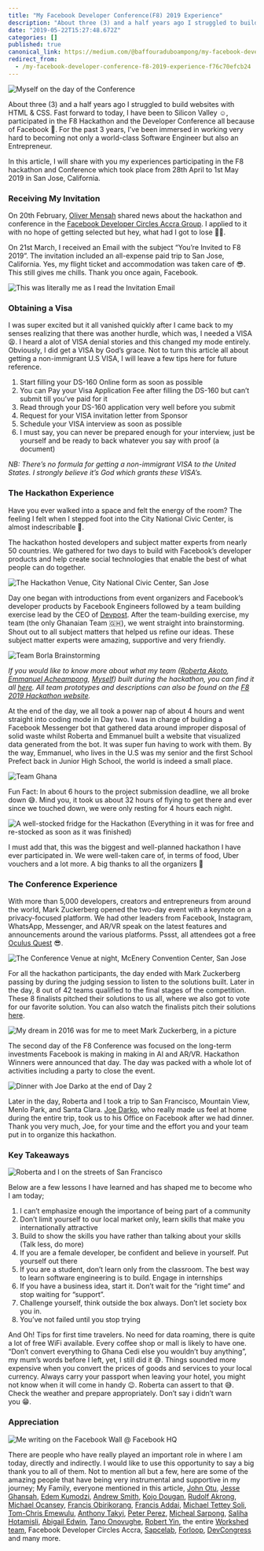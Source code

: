 ```yaml
---
title: "My Facebook Developer Conference(F8) 2019 Experience"
description: "About three (3) and a half years ago I struggled to build websites with HTML & CSS. Fast forward to today, I have been to Silicon Valley ☺…"
date: "2019-05-22T15:27:48.672Z"
categories: []
published: true
canonical_link: https://medium.com/@baffouraduboampong/my-facebook-developer-conference-f8-2019-experience-f76c70efcb24
redirect_from:
  - /my-facebook-developer-conference-f8-2019-experience-f76c70efcb24
---
```


![Myself on the day of the Conference](./asset-1.jpeg)

About three (3) and a half years ago I struggled to build websites with HTML & CSS. Fast forward to today, I have been to Silicon Valley ☺, participated in the F8 Hackathon and the Developer Conference all because of Facebook 🤗. For the past 3 years, I’ve been immersed in working very hard to becoming not only a world-class Software Engineer but also an Entrepreneur.

In this article, I will share with you my experiences participating in the F8 hackathon and Conference which took place from 28th April to 1st May 2019 in San Jose, California.

### Receiving My Invitation

On 20th February, [Oliver Mensah](https://twitter.com/OliverMensahDev) shared news about the hackathon and conference in the [Facebook Developer Circles Accra Group](https://www.facebook.com/groups/DevCAccra). I applied to it with no hope of getting selected but hey, what had I got to lose 🤷‍♂️.

On 21st March, I received an Email with the subject “You’re Invited to F8 2019”. The invitation included an all-expense paid trip to San Jose, California. Yes, my flight ticket and accommodation was taken care of 😎. This still gives me chills. Thank you once again, Facebook.

![This was literally me as I read the Invitation Email](./asset-2.gif)

### Obtaining a Visa

I was super excited but it all vanished quickly after I came back to my senses realizing that there was another hurdle, which was, I needed a VISA 😫. I heard a alot of VISA denial stories and this changed my mode entirely. Obviously, I did get a VISA by God’s grace. Not to turn this article all about getting a non-immigrant U.S VISA, I will leave a few tips here for future reference.

1.  Start filling your DS-160 Online form as soon as possible
2.  You can Pay your Visa Application Fee after filling the DS-160 but can’t submit till you’ve paid for it
3.  Read through your DS-160 application very well before you submit
4.  Request for your VISA invitation letter from Sponsor
5.  Schedule your VISA interview as soon as possible
6.  I must say, you can never be prepared enough for your interview, just be yourself and be ready to back whatever you say with proof (a document)

_NB: There’s no formula for getting a non-immigrant VISA to the United States. I strongly believe it’s God which grants these VISA’s._

### The Hackathon Experience

Have you ever walked into a space and felt the energy of the room? The feeling I felt when I stepped foot into the City National Civic Center, is almost indescribable 🤯.

The hackathon hosted developers and subject matter experts from nearly 50 countries. We gathered for two days to build with Facebook’s developer products and help create social technologies that enable the best of what people can do together.

![The Hackathon Venue, City National Civic Center, San Jose](./asset-3.jpeg)

Day one began with introductions from event organizers and Facebook’s developer products by Facebook Engineers followed by a team building exercise lead by the CEO of [Devpost](https://devpost.com). After the team-building exercise, my team (the only Ghanaian Team 🇬🇭), we went straight into brainstorming. Shout out to all subject matters that helped us refine our ideas. These subject matter experts were amazing, supportive and very friendly.

![Team Borla Brainstorming](./asset-4.jpeg)

_If you would like to know more about what my team (_[_Roberta Akoto_](https://www.linkedin.com/in/robbieakoto/)_,_ [_Emmanuel Acheampong_](https://www.linkedin.com/in/emmanuel-acheampong/)_,_ [_Myself_](https://devpost.com/software/borla)_) built during the hackathon, you can find it all_ [_here_](https://devpost.com/software/borla)_. All team prototypes and descriptions can also be found on the_ [_F8 2019 Hackathon website_](https://f82019.devpost.com/submissions)_._

At the end of the day, we all took a power nap of about 4 hours and went straight into coding mode in Day two. I was in charge of building a Facebook Messenger bot that gathered data around improper disposal of solid waste whilst Roberta and Emmanuel built a website that visualized data generated from the bot. It was super fun having to work with them. By the way, Emmanuel, who lives in the U.S was my senior and the first School Prefect back in Junior High School, the world is indeed a small place.

![Team Ghana](./asset-5.jpeg)

Fun Fact: In about 6 hours to the project submission deadline, we all broke down 😅. Mind you, it took us about 32 hours of flying to get there and ever since we touched down, we were only resting for 4 hours each night.

![A well-stocked fridge for the Hackathon (Everything in it was for free and re-stocked as soon as it was finished)](./asset-6.jpeg)

I must add that, this was the biggest and well-planned hackathon I have ever participated in. We were well-taken care of, in terms of food, Uber vouchers and a lot more. A big thanks to all the organizers 🤗

### The Conference Experience

With more than 5,000 developers, creators and entrepreneurs from around the world, Mark Zuckerberg opened the two-day event with a keynote on a privacy-focused platform. We had other leaders from Facebook, Instagram, WhatsApp, Messenger, and AR/VR speak on the latest features and announcements around the various platforms. Pssst, all attendees got a free [Oculus Quest](https://www.oculus.com/quest/?locale=en_US) 😎.

![The Conference Venue at night, McEnery Convention Center, San Jose](./asset-7.jpeg)

For all the hackathon participants, the day ended with Mark Zuckerberg passing by during the judging session to listen to the solutions built. Later in the day, 8 out of 42 teams qualified to the final stages of the competition. These 8 finalists pitched their solutions to us all, where we also got to vote for our favorite solution. You can also watch the finalists pitch their solutions [here](https://developers.facebook.com/videos/2019/f8-2019-hackathon-finalist-pitches/).

![My dream in 2016 was for me to meet Mark Zuckerberg, in a picture](./asset-8.jpeg)

The second day of the F8 Conference was focused on the long-term investments Facebook is making in making in AI and AR/VR. Hackathon Winners were announced that day. The day was packed with a whole lot of activities including a party to close the event.

![Dinner with Joe Darko at the end of Day 2](./asset-9.jpeg)

Later in the day, Roberta and I took a trip to San Francisco, Mountain View, Menlo Park, and Santa Clara. [Joe Darko](https://www.linkedin.com/in/joe-darko/), who really made us feel at home during the entire trip, took us to his Office on Facebook after we had dinner. Thank you very much, Joe, for your time and the effort you and your team put in to organize this hackathon.

### Key Takeaways

![Roberta and I on the streets of San Francisco](./asset-10.jpeg)

Below are a few lessons I have learned and has shaped me to become who I am today;

1.  I can’t emphasize enough the importance of being part of a community
2.  Don’t limit yourself to our local market only, learn skills that make you internationally attractive
3.  Build to show the skills you have rather than talking about your skills (Talk less, do more)
4.  If you are a female developer, be confident and believe in yourself. Put yourself out there
5.  If you are a student, don’t learn only from the classroom. The best way to learn software engineering is to build. Engage in internships
6.  If you have a business idea, start it. Don’t wait for the “right time” and stop waiting for “support”.
7.  Challenge yourself, think outside the box always. Don’t let society box you in.
8.  You’ve not failed until you stop trying

And Oh! Tips for first time travelers. No need for data roaming, there is quite a lot of free WiFi available. Every coffee shop or mall is likely to have one. “Don’t convert everything to Ghana Cedi else you wouldn’t buy anything”, my mum’s words before I left, yet, I still did it 😅. Things sounded more expensive when you convert the prices of goods and services to your local currency. Always carry your passport when leaving your hotel, you might not know when it will come in handy 😉. Roberta can assert to that 😅. Check the weather and prepare appropriately. Don’t say i didn’t warn you 😁.

### Appreciation

![Me writing on the Facebook Wall @ Facebook HQ](./asset-11.jpeg)

There are people who have really played an important role in where I am today, directly and indirectly. I would like to use this opportunity to say a big thank you to all of them. Not to mention all but a few, here are some of the amazing people that have being very instrumental and supportive in my journey; My Family, everyone mentioned in this article, [John Otu](https://www.linkedin.com/in/johnotu/), [Jesse Ghansah](https://www.linkedin.com/in/jesseaholmes/), [Edem Kumodzi](https://www.linkedin.com/in/edemkumodzi/), [Andrew Smith](https://twitter.com/silentworks), [Kojo Dougan](https://www.linkedin.com/in/kojo-dougan-a0390134/), [Rudolf Akrong](https://www.linkedin.com/in/rudolf-akrong-6b0b9b36/), [Michael Ocansey](https://www.linkedin.com/in/mkocansey/), [Francis Obirikorang](https://www.linkedin.com/in/swapchief/), [Francis Addai](https://www.linkedin.com/in/faddai/), [Michael Tettey Soli](https://www.linkedin.com/in/michael-agbo-tettey-soli-725a673a/), [Tom-Chris Emewulu](https://twitter.com/Iamtomchris), [Anthony Takyi](https://www.linkedin.com/in/anthony-takyi-36833384/), [Peter Perez](https://www.linkedin.com/in/peter-peregbakumo-526a34152/), [Micheal Sarpong](https://www.linkedin.com/in/michael-sarpong/), [Saliha Hotamisli](https://www.linkedin.com/in/michael-sarpong/), [Abigail Edwin](https://www.linkedin.com/in/abigail-edwin/), [Tano Onovughe](https://www.linkedin.com/in/tano-onovughe-76209a85/), [Robert Yin](https://twitter.com/robertyin7), the entire [Workshed team](https://twitter.com/Workshedafrica), Facebook Developer Circles Accra, [Sapcelab](https://twitter.com/SpaceLabKuc), [Forloop](https://twitter.com/forloopAfrica), [DevCongress](https://twitter.com/DevCongress) and many more.
